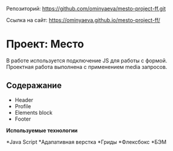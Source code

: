 Репозиторий: https://github.com/ominyaeva/mesto-project-ff.git

Ссылка на сайт: https://ominyaeva.github.io/mesto-project-ff/

# Проект: Место

В работе используется подключение JS для работы с формой.
Проектная работа выполнена с применением media запросов.


## Содеражание
* Header
* Profile
* Elements block
* Footer

**Используемые технологии**

*Java Script
*Адапативная верстка
*Гриды
*Флексбокс
*БЭМ




